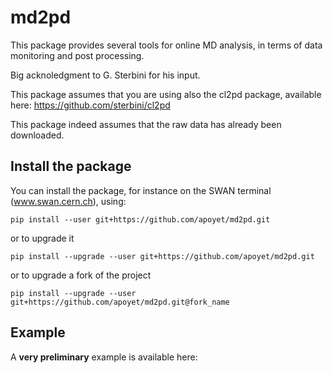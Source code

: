 # md2pd
This package provides several tools for online MD analysis, in terms of data monitoring and post processing.

Big acknoledgment to G. Sterbini for his input. 

This package assumes that you are using also the cl2pd package, available here: 
https://github.com/sterbini/cl2pd

This package indeed assumes that the raw data has already been downloaded. 

## Install the package
You can install the package, for instance on the SWAN terminal (www.swan.cern.ch), using:
```
pip install --user git+https://github.com/apoyet/md2pd.git
```
or to upgrade it
```
pip install --upgrade --user git+https://github.com/apoyet/md2pd.git
```
or to upgrade a fork of the project
```
pip install --upgrade --user git+https://github.com/apoyet/md2pd.git@fork_name
```

## Example
A **very preliminary** example is available here: 

